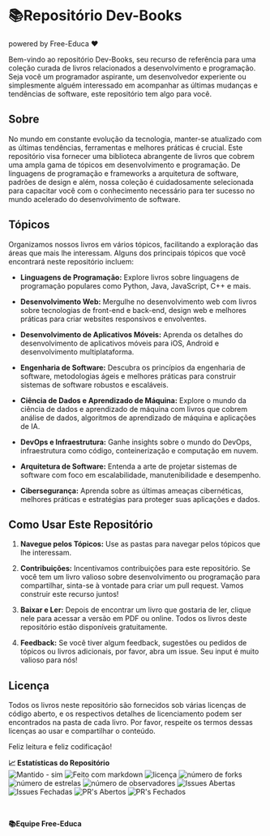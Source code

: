 # 📚Repositório Dev-Books
powered by Free-Educa ❤

Bem-vindo ao repositório Dev-Books, seu recurso de referência para uma coleção curada de livros relacionados a desenvolvimento e programação. Seja você um programador aspirante, um desenvolvedor experiente ou simplesmente alguém interessado em acompanhar as últimas mudanças e tendências de software, este repositório tem algo para você.

## Sobre

No mundo em constante evolução da tecnologia, manter-se atualizado com as últimas tendências, ferramentas e melhores práticas é crucial. Este repositório visa fornecer uma biblioteca abrangente de livros que cobrem uma ampla gama de tópicos em desenvolvimento e programação. De linguagens de programação e frameworks a arquitetura de software, padrões de design e além, nossa coleção é cuidadosamente selecionada para capacitar você com o conhecimento necessário para ter sucesso no mundo acelerado do desenvolvimento de software.

## Tópicos

Organizamos nossos livros em vários tópicos, facilitando a exploração das áreas que mais lhe interessam. Alguns dos principais tópicos que você encontrará neste repositório incluem:

- **Linguagens de Programação:** Explore livros sobre linguagens de programação populares como Python, Java, JavaScript, C++ e mais.
  
- **Desenvolvimento Web:** Mergulhe no desenvolvimento web com livros sobre tecnologias de front-end e back-end, design web e melhores práticas para criar websites responsivos e envolventes.

- **Desenvolvimento de Aplicativos Móveis:** Aprenda os detalhes do desenvolvimento de aplicativos móveis para iOS, Android e desenvolvimento multiplataforma.

- **Engenharia de Software:** Descubra os princípios da engenharia de software, metodologias ágeis e melhores práticas para construir sistemas de software robustos e escaláveis.

- **Ciência de Dados e Aprendizado de Máquina:** Explore o mundo da ciência de dados e aprendizado de máquina com livros que cobrem análise de dados, algoritmos de aprendizado de máquina e aplicações de IA.

- **DevOps e Infraestrutura:** Ganhe insights sobre o mundo do DevOps, infraestrutura como código, conteinerização e computação em nuvem.

- **Arquitetura de Software:** Entenda a arte de projetar sistemas de software com foco em escalabilidade, manutenibilidade e desempenho.

- **Cibersegurança:** Aprenda sobre as últimas ameaças cibernéticas, melhores práticas e estratégias para proteger suas aplicações e dados.

## Como Usar Este Repositório

1. **Navegue pelos Tópicos:** Use as pastas para navegar pelos tópicos que lhe interessam.

2. **Contribuições:** Incentivamos contribuições para este repositório. Se você tem um livro valioso sobre desenvolvimento ou programação para compartilhar, sinta-se à vontade para criar um pull request. Vamos construir este recurso juntos!

3. **Baixar e Ler:** Depois de encontrar um livro que gostaria de ler, clique nele para acessar a versão em PDF ou online. Todos os livros deste repositório estão disponíveis gratuitamente.

4. **Feedback:** Se você tiver algum feedback, sugestões ou pedidos de tópicos ou livros adicionais, por favor, abra um issue. Seu input é muito valioso para nós!

## Licença

Todos os livros neste repositório são fornecidos sob várias licenças de código aberto, e os respectivos detalhes de licenciamento podem ser encontrados na pasta de cada livro. Por favor, respeite os termos dessas licenças ao usar e compartilhar o conteúdo.

Feliz leitura e feliz codificação!

**📈 Estatísticas do Repositório** <br>
![Mantido - sim](https://img.shields.io/badge/Mantido%3F-yes-green.svg)
![Feito com markdown](https://img.shields.io/badge/Feito%20com-Markdown-1f425f.svg)
![licença](https://img.shields.io/github/license/free-educa/books.svg)
![número de forks](https://img.shields.io/github/forks/free-educa/books.svg)
![número de estrelas](https://img.shields.io/github/stars/free-educa/books.svg)
![número de observadores](https://img.shields.io/github/watchers/free-educa/books.svg)
![Issues Abertas](https://img.shields.io/github/issues/free-educa/books.svg)
![Issues Fechadas](https://img.shields.io/github/issues-closed/free-educa/books.svg)
![PR's Abertos](https://img.shields.io/github/issues-pr/free-educa/books.svg)
![PR's Fechados](https://img.shields.io/github/issues-pr-closed/free-educa/books.svg)

<br>

**📚Equipe Free-Educa**
